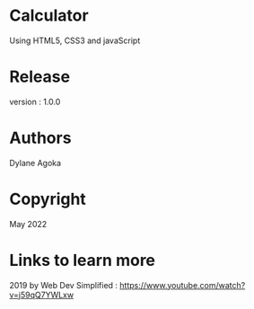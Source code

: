 # Calculator 
Using HTML5, CSS3 and javaScript 

# Release
version : 1.0.0

# Authors
Dylane Agoka

# Copyright
May 2022

# Links to learn more
2019 by Web Dev Simplified : https://www.youtube.com/watch?v=j59qQ7YWLxw